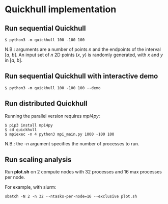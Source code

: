 # Quickhull implementation

## Run sequential Quickhull

    $ python3 -m quickhull 100 -100 100

N.B.: arguments are a number of points *n* and the endpoints of the interval [*a*, *b*]. An input set of *n* 2D points (*x*, *y*) is randomly generated,
with *x* and *y* in [*a*, *b*].

## Run sequential Quickhull with interactive demo

    $ python3 -m quickhull 100 -100 100 --demo

## Run distributed Quickhull

Running the parallel version requires *mpi4py*:

    $ pip3 install mpi4py
    $ cd quickhull
    $ mpiexec -n 4 python3 mpi_main.py 1000 -100 100

N.B.: the *-n* argument specifies the number of processes to run.

## Run scaling analysis

Run **plot.sh** on 2 compute nodes with 32 processes and 16 max processes per node.

For example, with slurm:

    sbatch -N 2 -n 32 --ntasks-per-node=16 --exclusive plot.sh
